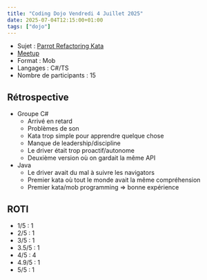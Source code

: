 ```yaml
---
title: "Coding Dojo Vendredi 4 Juillet 2025"
date: 2025-07-04T12:15:00+01:00
tags: ["dojo"]
---
```


* Sujet : [Parrot Refactoring Kata](https://github.com/emilybache/Parrot-Refactoring-Kata/)
* [Meetup](https://www.meetup.com/fr-FR/software-craftsmanship-lyon/events/308553692/)
* Format : Mob
* Langages : C#/TS
* Nombre de participants : 15

## Rétrospective

* Groupe C#
  * Arrivé en retard
  * Problèmes de son
  * Kata trop simple pour apprendre quelque chose
  * Manque de leadership/discipline
  * Le driver était trop proactif/autonome
  * Deuxième version où on gardait la même API
* Java
  * Le driver avait du mal à suivre les navigators
  * Premier kata où tout le monde avait la même compréhension
  * Premier kata/mob programming => bonne expérience

## ROTI
 
* 1/5 : 1
* 2/5 : 1
* 3/5 : 1
* 3.5/5 : 1
* 4/5 : 4
* 4.9/5 : 1
* 5/5 : 1
